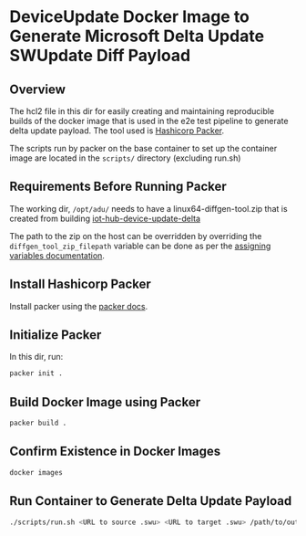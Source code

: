 # DeviceUpdate Docker Image to Generate Microsoft Delta Update SWUpdate Diff Payload

## Overview

The hcl2 file in this dir for easily creating and maintaining reproducible
builds of the docker image that is used in the e2e test pipeline to generate
delta update payload. The tool used is
[Hashicorp Packer](https://developer.hashicorp.com/packer).

The scripts run by packer on the base container to set up the container image
are located in the `scripts/` directory (excluding run.sh)

## Requirements Before Running Packer

The working dir, `/opt/adu/` needs to have a linux64-diffgen-tool.zip that is created from
building
[iot-hub-device-update-delta](https://github.com/iot-hub-device-update-delta)

The path to the zip on the host can be overridden by overriding the `diffgen_tool_zip_filepath` variable can be done as per the
[assigning variables documentation](https://developer.hashicorp.com/packer/guides/hcl/variables#assigning-variables).

## Install Hashicorp Packer

Install packer using the [packer docs](https://developer.hashicorp.com/packer/tutorials/docker-get-started/get-started-install-cli).

## Initialize Packer

In this dir, run:

```sh
packer init .
```

## Build Docker Image using Packer

```sh
packer build .
```

## Confirm Existence in Docker Images

```sh
docker images
```

## Run Container to Generate Delta Update Payload

```sh
./scripts/run.sh <URL to source .swu> <URL to target .swu> /path/to/output/dir
```
